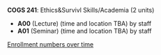**COGS 241**: Ethics&Survivl Skills/Academia (2 units)

- **A00** (Lecture) (time and location TBA) by staff
- **A01** (Seminar) (time and location TBA) by staff

[Enrollment numbers over time](./COGS241.tsv)
